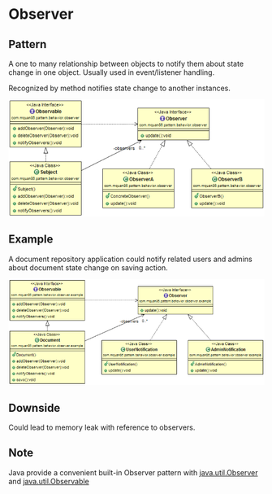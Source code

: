 # Observer

## Pattern
A one to many relationship between objects to notify them about state change in one object.
Usually used in event/listener handling.

Recognized by method notifies state change to another instances.

![](../src/main/resources/com/mquan86/pattern/behavior/observer/ObserverDiagram.png)

## Example
A document repository application could notify related users and admins about document state change on saving action.

![](../src/main/resources/com/mquan86/pattern/behavior/observer/example/ObserverDiagram.png)

## Downside
Could lead to memory leak with reference to observers.

## Note
Java provide a convenient built-in Observer pattern with [java.util.Observer](http://docs.oracle.com/javase/8/docs/api/java/util/Observer.html) and [java.util.Observable](http://docs.oracle.com/javase/8/docs/api/java/util/Observable.html)